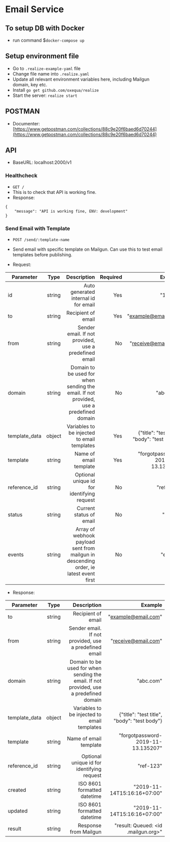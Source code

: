 # Email Service

## To setup DB with Docker
- run command $`docker-compose up`

## Setup environment file
- Go to `.realize-example-yaml` file
- Change file name into `.realize.yaml`
- Update all relevant environment variables here, including Mailgun domain, key etc.
- Install `go get github.com/oxequa/realize`
- Start the server: `realize start`

## POSTMAN
- Documenter: [https://www.getpostman.com/collections/88c9e20f6baed6d70244](https://www.getpostman.com/collections/88c9e20f6baed6d70244)

## API
- BaseURL: localhost:2000/v1
### Healthcheck
- `GET /`
- This is to check that API is working fine.
- Response:
```
{
    "message": "API is working fine, ENV: development"
}
```
### Send Email with Template
- `POST /send/:template-name`
- Send email with specific template on Mailgun. Can use this to test email templates before publishing.

- Request:

| Parameter        | Type           | Description  |  Required | Example |
| ------------- |:-------------:| -----:| -----:| -----:|
| id     | string | Auto generated internal id for email | Yes | "12345" |
| to     | string | Recipient of email | Yes | "example@email.com" |
| from     | string | Sender email. If not provided, use a predefined email | No | "receive@email.com" |
| domain     | string | Domain to be used for when sending the email. If not provided, use a predefined domain | No | "abc.com" |
| template_data     | object | Variables to be injected to email templates | Yes | {"title": "test title", "body": "test body"} |
| template     | string | Name of email template | Yes | "forgotpassword-2019-11-13.135207" |
| reference_id     | string | Optional unique id for identifying request | No | "ref-123" |
| status     | string | Current status of email | No | "active" |
| events     | string | Array of webhook payload sent from mailgun in descending order, ie latest event first | No | "events" |

- Response:

| Parameter        | Type           | Description  | Example |
| ------------- |:-------------:| -----:| -----:|
| to     | string | Recipient of email  | "example@email.com" |
| from     | string | Sender email. If not provided, use a predefined email  | "receive@email.com" |
| domain     | string | Domain to be used for when sending the email. If not provided, use a predefined domain  | "abc.com" |
| template_data     | object | Variables to be injected to email templates  | {"title": "test title", "body": "test body"} |
| template     | string | Name of email template  | "forgotpassword-2019-11-13.135207" |
| reference_id     | string | Optional unique id for identifying request | "ref-123" |
| created     | string | ISO 8601 formatted datetime | "2019-11-14T15:16:16+07:00" |
| updated     | string | ISO 8601 formatted datetime | "2019-11-14T15:16:16+07:00" |
| result     | string | Response from Mailgun | "result: Queued: <id .mailgun.org>" |


